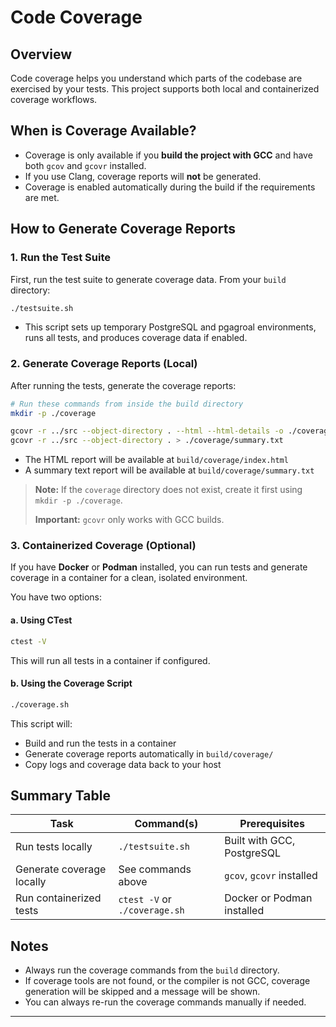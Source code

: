 # Code Coverage

## Overview

Code coverage helps you understand which parts of the codebase are exercised by your tests. This project supports both local and containerized coverage workflows.

## When is Coverage Available?

- Coverage is only available if you **build the project with GCC** and have both `gcov` and `gcovr` installed.
- If you use Clang, coverage reports will **not** be generated.
- Coverage is enabled automatically during the build if the requirements are met.

## How to Generate Coverage Reports

### 1. Run the Test Suite

First, run the test suite to generate coverage data. From your `build` directory:

```sh
./testsuite.sh
```

- This script sets up temporary PostgreSQL and pgagroal environments, runs all tests, and produces coverage data if enabled.

### 2. Generate Coverage Reports (Local)

After running the tests, generate the coverage reports:

```sh
# Run these commands from inside the build directory
mkdir -p ./coverage

gcovr -r ../src --object-directory . --html --html-details -o ./coverage/index.html
gcovr -r ../src --object-directory . > ./coverage/summary.txt
```

- The HTML report will be available at `build/coverage/index.html`
- A summary text report will be available at `build/coverage/summary.txt`

> **Note:** If the `coverage` directory does not exist, create it first using `mkdir -p ./coverage`.
>  
> **Important:** `gcovr` only works with GCC builds.

### 3. Containerized Coverage (Optional)

If you have **Docker** or **Podman** installed, you can run tests and generate coverage in a container for a clean, isolated environment.

You have two options:

#### a. Using CTest

```sh
ctest -V
```

This will run all tests in a container if configured.

#### b. Using the Coverage Script

```sh
./coverage.sh
```

This script will:
- Build and run the tests in a container
- Generate coverage reports automatically in `build/coverage/`
- Copy logs and coverage data back to your host

## Summary Table

| Task                        | Command(s)                        | Prerequisites                |
|-----------------------------|-----------------------------------|------------------------------|
| Run tests locally           | `./testsuite.sh`                  | Built with GCC, PostgreSQL   |
| Generate coverage locally   | See commands above                | `gcov`, `gcovr` installed    |
| Run containerized tests     | `ctest -V` or `./coverage.sh`     | Docker or Podman installed   |

## Notes

- Always run the coverage commands from the `build` directory.
- If coverage tools are not found, or the compiler is not GCC, coverage generation will be skipped and a message will be shown.
- You can always re-run the coverage commands manually if needed.

---